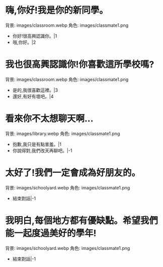 # 嗨,你好!我是你的新同學。
背景: images/classroom.webp
角色: images/classmate1.png
- 你好!很高興認識你。|1
- 哦,你好。|2

# 我也很高興認識你!你喜歡這所學校嗎?
背景: images/classroom.webp
角色: images/classmate1.png
- 是的,我很喜歡這裡。|3
- 還好,有好有壞吧。|4

# 看來你不太想聊天啊...
背景: images/library.webp
角色: images/classmate1.png
- 抱歉,我只是有點害羞。|1
- 你說得對,我們改天再聊吧。|-1

# 太好了!我們一定會成為好朋友的。
背景: images/schoolyard.webp
角色: images/classmate1.png
- 結束對話|-1

# 我明白,每個地方都有優缺點。希望我們能一起度過美好的學年!
背景: images/schoolyard.webp
角色: images/classmate1.png
- 結束對話|-1